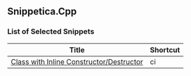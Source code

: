 ﻿## Snippetica.Cpp

### List of Selected Snippets

Title | Shortcut
----- | --------
[Class with Inline Constructor/Destructor](class_with_inline_constructor_destructor.snippet)|ci
